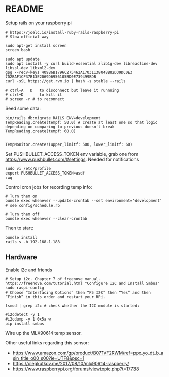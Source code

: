# README

Setup rails on your raspberry pi
```
# https://joelc.io/install-ruby-rails-raspberry-pi
# Slow official way

sudo apt-get install screen
screen bash

sudo apt update
sudo apt install -y curl build-essential zlib1g-dev libreadline-dev libssl-dev libxml2-dev
gpg --recv-keys 409B6B1796C275462A1703113804BB82D39DC0E3 7D2BAF1CF37B13E2069D6956105BD0E739499BDB
curl -sSL https://get.rvm.io | bash -s stable --rails

# ctrl+A   D   to disconnect but leave it runnning
# ctrl+D       to kill it
# screen -r # to reconnect
```

Seed some data:
```
bin/rails db:migrate RAILS_ENV=development
TempReading.create(tempf: 50.0) # create at least one so that logic depending on comparing to previous doesn't break
TempReading.create(tempf: 60.0)


TempMonitor.create!(upper_limitf: 500, lower_limitf: 60)
```

Set PUSHBULLET_ACCESS_TOKEN env variable, grab one from https://www.pushbullet.com/#settings. Needed for notifications
```
sudo vi /etc/profile
export PUSHBULLET_ACCESS_TOKEN=asdf
:wq
```


Control cron jobs for recording temp info:
```
# Turn them on
bundle exec whenever --update-crontab --set environment='development' # see config/schedule.rb

# Turn them off
bundle exec whenever --clear-crontab
```


Then to start:
```
bundle install
rails s -b 192.168.1.188
```


## Hardware

Enable i2c and friends
```
# Setup i2c. Chapter 7 of freenove manual. https://freenove.com/tutorial.html "Configure I2C and Install Smbus"
sudo raspi-config
# Choose “Interfacing Options” then “P5 I2C” then “Yes” and then “Finish” in this order and restart your RPi.

lsmod | grep i2c # check whether the I2C module is started:

#i2cdetect -y 1
#i2cdump -y 1 0x5a w
pip install smbus
```

Wire up the MLX90614 temp sensor.

Other useful links regarding this sensor:
* https://www.amazon.com/gp/product/B071VF2RWM/ref=ppx_yo_dt_b_asin_title_o00_s00?ie=UTF8&psc=1
* https://olegkutkov.me/2017/08/10/mlx90614-raspberry/
* https://www.raspberrypi.org/forums/viewtopic.php?t=17738

